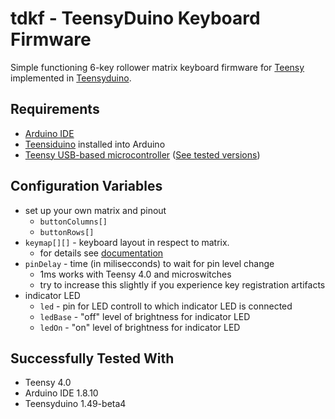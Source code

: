 # tdkf - TeensyDuino Keyboard Firmware
Simple functioning 6-key rollower matrix keyboard firmware for [Teensy][1] implemented in [Teensyduino][2].

## Requirements
* [Arduino IDE][3]
* [Teensiduino][2] installed into Arduino
* [Teensy USB-based microcontroller][1] ([See tested versions](##-Successfully-Tested-With))

## Configuration Variables
* set up your own matrix and pinout
  * `buttonColumns[]`
  * `buttonRows[]`
* `keymap[][]` - keyboard layout in respect to matrix.
  * for details see [documentation][4]
* `pinDelay` - time (in milisecconds) to wait for pin level change
  * 1ms works with Teensy 4.0 and microswitches
  * try to increase this slightly if you experience key registration artifacts
* indicator LED
  * `led` - pin for LED controll to which indicator LED is connected
  * `ledBase` - "off" level of brightness for indicator LED
  * `ledOn` - "on" level of brightness for indicator LED

## Successfully Tested With
* Teensy 4.0
* Arduino IDE 1.8.10
* Teensyduino 1.49-beta4

[1]: https://www.pjrc.com/teensy/
[2]: https://www.pjrc.com/teensy/teensyduino.html
[3]: https://www.arduino.cc/en/Main/Software
[4]: https://www.pjrc.com/teensy/td_keyboard.html
